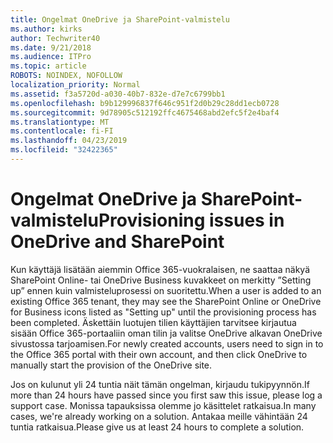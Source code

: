 ```yaml
---
title: Ongelmat OneDrive ja SharePoint-valmistelu
ms.author: kirks
author: Techwriter40
ms.date: 9/21/2018
ms.audience: ITPro
ms.topic: article
ROBOTS: NOINDEX, NOFOLLOW
localization_priority: Normal
ms.assetid: f3a5720d-a030-40b7-832e-d7e7c6799bb1
ms.openlocfilehash: b9b129996837f646c951f2d0b29c28dd1ecb0728
ms.sourcegitcommit: 9d78905c512192ffc4675468abd2efc5f2e4baf4
ms.translationtype: MT
ms.contentlocale: fi-FI
ms.lasthandoff: 04/23/2019
ms.locfileid: "32422365"
---
```

# <a name="provisioning-issues-in-onedrive-and-sharepoint"></a><span data-ttu-id="75164-102">Ongelmat OneDrive ja SharePoint-valmistelu</span><span class="sxs-lookup"><span data-stu-id="75164-102">Provisioning issues in OneDrive and SharePoint</span></span>

<span data-ttu-id="75164-103">Kun käyttäjä lisätään aiemmin Office 365-vuokralaisen, ne saattaa näkyä SharePoint Online- tai OneDrive Business kuvakkeet on merkitty ”Setting up” ennen kuin valmisteluprosessi on suoritettu.</span><span class="sxs-lookup"><span data-stu-id="75164-103">When a user is added to an existing Office 365 tenant, they may see the SharePoint Online or OneDrive for Business icons listed as "Setting up" until the provisioning process has been completed.</span></span> <span data-ttu-id="75164-104">Äskettäin luotujen tilien käyttäjien tarvitsee kirjautua sisään Office 365-portaaliin oman tilin ja valitse OneDrive alkavan OneDrive sivustossa tarjoamisen.</span><span class="sxs-lookup"><span data-stu-id="75164-104">For newly created accounts, users need to sign in to the Office 365 portal with their own account, and then click OneDrive to manually start the provision of the OneDrive site.</span></span>
  
<span data-ttu-id="75164-105">Jos on kulunut yli 24 tuntia näit tämän ongelman, kirjaudu tukipyynnön.</span><span class="sxs-lookup"><span data-stu-id="75164-105">If more than 24 hours have passed since you first saw this issue, please log a support case.</span></span> <span data-ttu-id="75164-106">Monissa tapauksissa olemme jo käsittelet ratkaisua.</span><span class="sxs-lookup"><span data-stu-id="75164-106">In many cases, we're already working on a solution.</span></span> <span data-ttu-id="75164-107">Antakaa meille vähintään 24 tuntia ratkaisua.</span><span class="sxs-lookup"><span data-stu-id="75164-107">Please give us at least 24 hours to complete a solution.</span></span>
  

